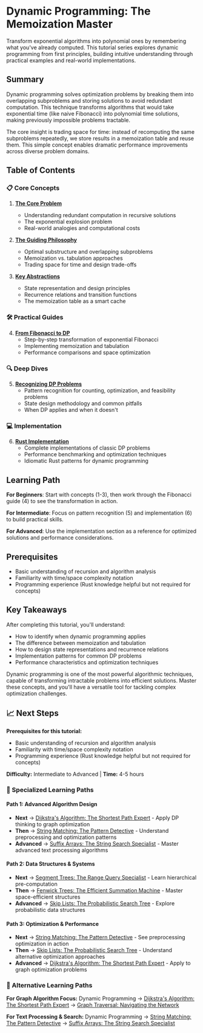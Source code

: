 # Dynamic Programming: The Memoization Master

Transform exponential algorithms into polynomial ones by remembering what you've already computed. This tutorial series explores dynamic programming from first principles, building intuitive understanding through practical examples and real-world implementations.

## Summary

Dynamic programming solves optimization problems by breaking them into overlapping subproblems and storing solutions to avoid redundant computation. This technique transforms algorithms that would take exponential time (like naive Fibonacci) into polynomial time solutions, making previously impossible problems tractable.

The core insight is trading space for time: instead of recomputing the same subproblems repeatedly, we store results in a memoization table and reuse them. This simple concept enables dramatic performance improvements across diverse problem domains.

## Table of Contents

### 📋 Core Concepts
1. **[The Core Problem](01-concepts-01-the-core-problem.md)**
   - Understanding redundant computation in recursive solutions
   - The exponential explosion problem
   - Real-world analogies and computational costs

2. **[The Guiding Philosophy](01-concepts-02-the-guiding-philosophy.md)**
   - Optimal substructure and overlapping subproblems
   - Memoization vs. tabulation approaches
   - Trading space for time and design trade-offs

3. **[Key Abstractions](01-concepts-03-key-abstractions.md)**
   - State representation and design principles
   - Recurrence relations and transition functions
   - The memoization table as a smart cache

### 🛠️ Practical Guides
4. **[From Fibonacci to DP](02-guides-01-fibonacci-to-dp.md)**
   - Step-by-step transformation of exponential Fibonacci
   - Implementing memoization and tabulation
   - Performance comparisons and space optimization

### 🔍 Deep Dives
5. **[Recognizing DP Problems](03-deep-dive-01-recognizing-dp-problems.md)**
   - Pattern recognition for counting, optimization, and feasibility problems
   - State design methodology and common pitfalls
   - When DP applies and when it doesn't

### 💻 Implementation
6. **[Rust Implementation](04-rust-implementation.md)**
   - Complete implementations of classic DP problems
   - Performance benchmarking and optimization techniques
   - Idiomatic Rust patterns for dynamic programming

## Learning Path

**For Beginners**: Start with concepts (1-3), then work through the Fibonacci guide (4) to see the transformation in action.

**For Intermediate**: Focus on pattern recognition (5) and implementation (6) to build practical skills.

**For Advanced**: Use the implementation section as a reference for optimized solutions and performance considerations.

## Prerequisites

- Basic understanding of recursion and algorithm analysis
- Familiarity with time/space complexity notation
- Programming experience (Rust knowledge helpful but not required for concepts)

## Key Takeaways

After completing this tutorial, you'll understand:
- How to identify when dynamic programming applies
- The difference between memoization and tabulation
- How to design state representations and recurrence relations
- Implementation patterns for common DP problems
- Performance characteristics and optimization techniques

Dynamic programming is one of the most powerful algorithmic techniques, capable of transforming intractable problems into efficient solutions. Master these concepts, and you'll have a versatile tool for tackling complex optimization challenges.

## 📈 Next Steps

**Prerequisites for this tutorial:**
- Basic understanding of recursion and algorithm analysis
- Familiarity with time/space complexity notation
- Programming experience (Rust knowledge helpful but not required for concepts)

**Difficulty:** Intermediate to Advanced | **Time:** 4-5 hours

### 🎯 Specialized Learning Paths

#### **Path 1: Advanced Algorithm Design**
- **Next** → [Dijkstra's Algorithm: The Shortest Path Expert](../dijkstras-algorithm-the-shortest-path-expert/README.md) - Apply DP thinking to graph optimization
- **Then** → [String Matching: The Pattern Detective](../string-matching-the-pattern-detective/README.md) - Understand preprocessing and optimization patterns
- **Advanced** → [Suffix Arrays: The String Search Specialist](../suffix-arrays-the-string-search-specialist/README.md) - Master advanced text processing algorithms

#### **Path 2: Data Structures & Systems**
- **Next** → [Segment Trees: The Range Query Specialist](../segment-trees-the-range-query-specialist/README.md) - Learn hierarchical pre-computation
- **Then** → [Fenwick Trees: The Efficient Summation Machine](../fenwick-trees-the-efficient-summation-machine/README.md) - Master space-efficient structures
- **Advanced** → [Skip Lists: The Probabilistic Search Tree](../skip-lists-the-probabilistic-search-tree/README.md) - Explore probabilistic data structures

#### **Path 3: Optimization & Performance**
- **Next** → [String Matching: The Pattern Detective](../string-matching-the-pattern-detective/README.md) - See preprocessing optimization in action
- **Then** → [Skip Lists: The Probabilistic Search Tree](../skip-lists-the-probabilistic-search-tree/README.md) - Understand alternative optimization approaches
- **Advanced** → [Dijkstra's Algorithm: The Shortest Path Expert](../dijkstras-algorithm-the-shortest-path-expert/README.md) - Apply to graph optimization problems

### 🔄 Alternative Learning Paths

**For Graph Algorithm Focus:**
Dynamic Programming → [Dijkstra's Algorithm: The Shortest Path Expert](../dijkstras-algorithm-the-shortest-path-expert/README.md) → [Graph Traversal: Navigating the Network](../graph-traversal-navigating-the-network/README.md)

**For Text Processing & Search:**
Dynamic Programming → [String Matching: The Pattern Detective](../string-matching-the-pattern-detective/README.md) → [Suffix Arrays: The String Search Specialist](../suffix-arrays-the-string-search-specialist/README.md)